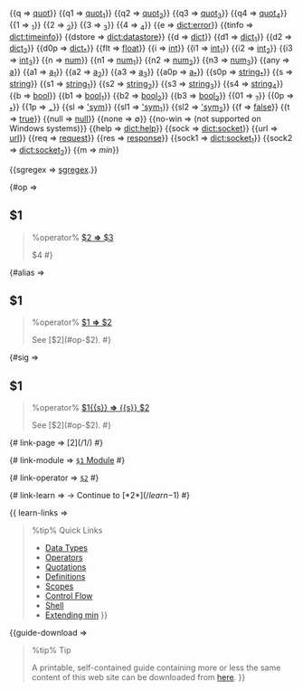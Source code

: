 {{q => [quot](class:kwd)}}
{{q1 => [quot<sub>1</sub>](class:kwd)}}
{{q2 => [quot<sub>2</sub>](class:kwd)}}
{{q3 => [quot<sub>3</sub>](class:kwd)}}
{{q4 => [quot<sub>4</sub>](class:kwd)}}
{{1 => [<sub>1</sub>](class:kwd)}}
{{2 => [<sub>2</sub>](class:kwd)}}
{{3 => [<sub>3</sub>](class:kwd)}}
{{4 => [<sub>4</sub>](class:kwd)}}
{{e => [dict:error](class:kwd)}}
{{tinfo => [dict:timeinfo](class:kwd)}}
{{dstore => [dict:datastore](class:kwd)}}
{{d => [dict](class:kwd)}}
{{d1 => [dict<sub>1</sub>](class:kwd)}}
{{d2 => [dict<sub>2</sub>](class:kwd)}}
{{d0p => [dict<sub>\*</sub>](class:kwd)}}
{{flt => [float](class:kwd)}}
{{i => [int](class:kwd)}}
{{i1 => [int<sub>1</sub>](class:kwd)}}
{{i2 => [int<sub>2</sub>](class:kwd)}}
{{i3 => [int<sub>3</sub>](class:kwd)}}
{{n => [num](class:kwd)}}
{{n1 => [num<sub>1</sub>](class:kwd)}}
{{n2 => [num<sub>2</sub>](class:kwd)}}
{{n3 => [num<sub>3</sub>](class:kwd)}}
{{any => [a](class:kwd)}}
{{a1 => [a<sub>1</sub>](class:kwd)}}
{{a2 => [a<sub>2</sub>](class:kwd)}}
{{a3 => [a<sub>3</sub>](class:kwd)}}
{{a0p => [a<sub>\*</sub>](class:kwd)}}
{{s0p => [string<sub>\*</sub>](class:kwd)}}
{{s => [string](class:kwd)}}
{{s1 => [string<sub>1</sub>](class:kwd)}}
{{s2 => [string<sub>2</sub>](class:kwd)}}
{{s3 => [string<sub>3</sub>](class:kwd)}}
{{s4 => [string<sub>4</sub>](class:kwd)}}
{{b => [bool](class:kwd)}}
{{b1 => [bool<sub>1</sub>](class:kwd)}}
{{b2 => [bool<sub>2</sub>](class:kwd)}}
{{b3 => [bool<sub>3</sub>](class:kwd)}}
{{01 => [<sub>?</sub>](class:kwd)}}
{{0p => [<sub>\*</sub>](class:kwd)}}
{{1p => [<sub>\+</sub>](class:kwd)}}
{{sl => [&apos;sym](class:kwd)}}
{{sl1 => [&apos;sym<sub>1</sub>](class:kwd)}}
{{sl2 => [&apos;sym<sub>2</sub>](class:kwd)}}
{{f => [false](class:kwd)}} 
{{t => [true](class:kwd)}}
{{null => [null](class:kwd)}}
{{none => &#x2205;}}
{{no-win => (not supported on Windows systems)}}
{{help => [dict:help](class:kwd)}}
{{sock => [dict:socket](class:kwd)}}
{{url => [url](class:kwd)}}
{{req => [request](class:kwd)}}
{{res => [response](class:kwd)}}
{{sock1 => [dict:socket<sub>1</sub>](class:kwd)}}
{{sock2 => [dict:socket<sub>2</sub>](class:kwd)}}
{{m => _min_}}

{{sgregex => [sgregex](https://github.com/snake5/sgregex).}}

{#op => 
<a id="op-$1"></a>
## $1 

> %operator%
> [ $2 **&rArr;** $3](class:kwd)
> 
> $4
 #}

{#alias => 
## $1 

> %operator%
> [ $1 **&rArr;** $2](class:kwd)
> 
> See [$2](#op-$2).
 #}

{#sig => 
## $1 [](class:sigil)

> %operator%
> [ $1{{s}} **&rArr;** {{s}} $2](class:kwd)
> 
> See [$2](#op-$2).
 #}

{# link-page => [$2](/$1/) #}

{# link-module => [`$1` Module](/reference-$1/) #}

{# link-operator => [`$2`](/reference-$1#op-$2) #}

{# link-learn => &rarr; Continue to [*$2*](/learn-$1) #}

{{ learn-links =>
> %tip%
> Quick Links
> 
> * [Data Types](/learn-data-types)
> * [Operators](/learn-operators)
> * [Quotations](/learn-quotations)
> * [Definitions](/learn-definitions)
> * [Scopes](/learn-scopes)
> * [Control Flow](/learn-control-flow)
> * [Shell](/learn-shell)
> * [Extending min](/learn-extending)
}}

{{guide-download => 
> %tip%
> Tip
> 
> A printable, self-contained guide containing more or less the same content of this web site can be downloaded from [here](https://h3rald.com/min/Min_DeveloperGuide.htm). }}
